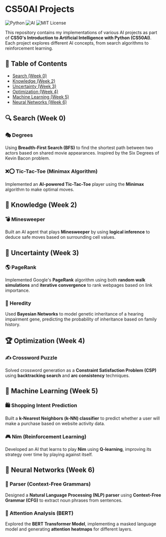# CS50AI Projects  

![Python](https://img.shields.io/badge/Python-3.8%2B-blue) ![AI](https://img.shields.io/badge/AI-Projects-yellow) ![MIT License](https://img.shields.io/badge/License-MIT-green)  

This repository contains my implementations of various AI projects as part of **CS50's Introduction to Artificial Intelligence with Python (CS50AI)**. Each project explores different AI concepts, from search algorithms to reinforcement learning.  

## 📌 Table of Contents  
- [Search (Week 0)](#search-week-0)
- [Knowledge (Week 2)](#knowledge-week-2)
- [Uncertainty (Week 3)](#uncertainty-week-3)
- [Optimization (Week 4)](#optimization-week-4)
- [Machine Learning (Week 5)](#machine-learning-week-5)
- [Neural Networks (Week 6)](#neural-networks-week-6)

## 🔍 Search (Week 0)  
### 🎭 Degrees  
Using **Breadth-First Search (BFS)** to find the shortest path between two actors based on shared movie appearances. Inspired by the Six Degrees of Kevin Bacon problem.

### ❌⭕ Tic-Tac-Toe (Minimax Algorithm)  
Implemented an **AI-powered Tic-Tac-Toe** player using the **Minimax** algorithm to make optimal moves.

## 🧠 Knowledge (Week 2)  
### 💣 Minesweeper  
Built an AI agent that plays **Minesweeper** by using **logical inference** to deduce safe moves based on surrounding cell values.

## 🎲 Uncertainty (Week 3)  
### 🌎 PageRank  
Implemented Google's **PageRank** algorithm using both **random walk simulations** and **iterative convergence** to rank webpages based on link importance.

### 🧬 Heredity  
Used **Bayesian Networks** to model genetic inheritance of a hearing impairment gene, predicting the probability of inheritance based on family history.

## 🏆 Optimization (Week 4)  
### ✍️ Crossword Puzzle  
Solved crossword generation as a **Constraint Satisfaction Problem (CSP)** using **backtracking search** and **arc consistency** techniques.

## 🤖 Machine Learning (Week 5)  
### 🛍️ Shopping Intent Prediction  
Built a **k-Nearest Neighbors (k-NN) classifier** to predict whether a user will make a purchase based on website activity data.

### 🎮 Nim (Reinforcement Learning)  
Developed an AI that learns to play **Nim** using **Q-learning**, improving its strategy over time by playing against itself.

## 🧬 Neural Networks (Week 6)  
### 📜 Parser (Context-Free Grammars)  
Designed a **Natural Language Processing (NLP) parser** using **Context-Free Grammar (CFG)** to extract noun phrases from sentences.

### 🧠 Attention Analysis (BERT)  
Explored the **BERT Transformer Model**, implementing a masked language model and generating **attention heatmaps** for different layers.




